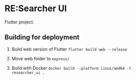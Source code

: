 # RE:Searcher UI
Flutter project.

## Building for deployment 

1. Build web version of Flutter
`flutter build web --release`

2. Move web folder to `express/`

3. Build with Docker
`docker build --platform linux/amd64 -t researcher_ui .`
